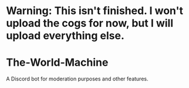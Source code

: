 # Warning: This isn't finished. I won't upload the cogs for now, but I will upload everything else.

# The-World-Machine
A Discord bot for moderation purposes and other features.

